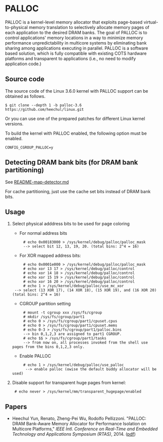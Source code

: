 # PALLOC

PALLOC is a kernel-level memory allocator that exploits page-based virtual-to-physical memory translation to selectively allocate memory pages of each application to the desired DRAM banks. The goal of PALLOC is to control applications' memory locations in a way to minimize memory performance unpredictability in multicore systems by eliminating bank sharing among applications executing in parallel. PALLOC is a software based solution, which is fully compatible with existing COTS hardware platforms and transparent to applications (i.e., no need to modify application code.)

## Source code

The source code of the Linux 3.6.0 kernel with PALLOC support can be obtained as follows.

    $ git clone --depth 1 -b palloc-3.6 https://github.com/heechul/linux.git

Or you can use one of the prepared patches for different Linux kernel versions.

To build the kernel with PALLOC enabled, the following option must be enabled.

    CONFIG_CGROUP_PALLOC=y

## Detecting DRAM bank bits (for DRAM bank partitioning)

See [README-map-detector.md](./blob/master/README-map-detector.md)

For cache partitioning, just use the cache set bits instead of DRAM bank bits.

## Usage

1. Select physical adddress bits to be used for page coloring

   - For normal address bits
   ```
        # echo 0x00183000 > /sys/kernel/debug/palloc/palloc_mask
        --> select bit 12, 13, 19, 20. (total bins: 2^4 = 16)
   ```
   - For XOR mapped address bits: 
   ```
        # echo 0x0001e000 > /sys/kernel/debug/palloc/palloc_mask
        # echo xor 13 17 > /sys/kernel/debug/palloc/control
        # echo xor 14 18 > /sys/kernel/debug/palloc/control
        # echo xor 15 19 > /sys/kernel/debug/palloc/control
    	# echo xor 16 20 > /sys/kernel/debug/palloc/control
    	# echo 1 > /sys/kernel/debug/palloc/use_mc_xor
	--> select (13 XOR 17), (14 XOR 18), (15 XOR 19), and (16 XOR 20) (total bins: 2^4 = 16)
   ```      
   - CGROUP partition setting
   ```
        # mount -t cgroup xxx /sys/fs/cgroup
    	# mkdir /sys/fs/cgroup/part1
    	# echo 0 > /sys/fs/cgroup/part1/cpuset.cpus
    	# echo 0 > /sys/fs/cgroup/part1/cpuset.mems
    	# echo 0-3 > /sys/fs/cgroup/part1/palloc.bins
      	--> bin 0,1,2,3 are assigned to part1 CGROUP.
    	# echo $$ > /sys/fs/cgroup/part1/tasks
        --> from now on, all processes invoked from the shell use pages from the bins 0,1,2,3 only.
   ```
   - Enable PALLOC
   ```
        # echo 1 > /sys/kernel/debug/palloc/use_palloc
      	 --> enable palloc (owise the default buddy allocator will be used)
   ```
2. Disable support for transparent huge pages from kernel:

        # echo never > /sys/kernel/mm/transparent_hugepage/enabled
   
## Papers

* Heechul Yun, Renato, Zheng-Pei Wu, Rodolfo Pellizzoni. "PALLOC: DRAM Bank-Aware Memory Allocator for Performance Isolation on Multicore Platforms," _IEEE Intl. Conference on Real-Time and Embedded Technology and Applications Symposium (RTAS)_, 2014. ([pdf](http://www.ittc.ku.edu/~heechul/papers/palloc-rtas2014.pdf))
